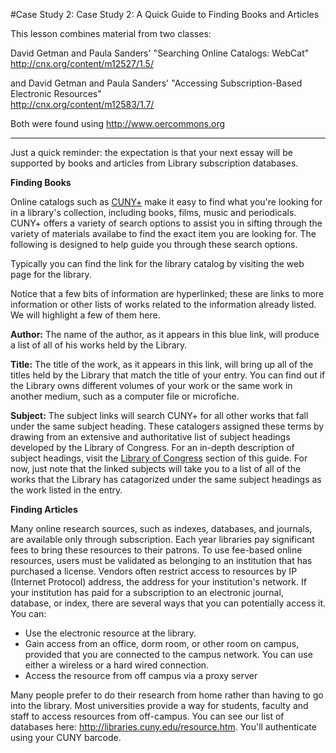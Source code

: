 #Case Study 2: Case Study 2: A Quick Guide to Finding Books and Articles

This lesson combines material from two classes:

David Getman and Paula Sanders' "Searching Online Catalogs: WebCat"  
<http://cnx.org/content/m12527/1.5/>

and
David Getman and Paula Sanders' "Accessing Subscription-Based Electronic Resources"  
<http://cnx.org/content/m12583/1.7/>

Both were found using <http://www.oercommons.org>

---
Just a quick reminder: the expectation is that your next essay will be supported by books and articles from Library subscription databases.

**Finding Books**

Online catalogs such as [CUNY+](http://apps.appl.cuny.edu:83/F?func=find-b-0) make it easy to find what you're looking for in a library's collection, including books, films, music and periodicals. CUNY+ offers a variety of search options to assist you in sifting through the variety of materials availabe to find the exact item you are looking for. The following is designed to help guide you through these search options.

Typically you can find the link for the library catalog by visiting the web page for the library.

Notice that a few bits of information are hyperlinked; these are links to more information or other lists of works related to the information already listed. We will highlight a few of them here.

**Author:** The name of the author, as it appears in this blue link, will produce a list of all of his works held by the Library.

**Title:** The title of the work, as it appears in this link, will bring up all of the titles held by the Library that match the title of your entry. You can find out if the Library owns different volumes of your work or the same work in another medium, such as a computer file or microfiche.

**Subject:** The subject links will search CUNY+ for all other works that fall under the same subject heading. These catalogers assigned these terms by drawing from an extensive and authoritative list of subject headings developed by the Library of Congress. For an in-depth description of subject headings, visit the [Library of Congress](http://cnx.org/content/m12585/latest/#loc) section of this guide. For now, just note that the linked subjects will take you to a list of all of the works that the Library has catagorized under the same subject headings as the work listed in the entry.

**Finding Articles**

Many online research sources, such as indexes, databases, and journals, are available only through subscription. Each year libraries pay significant fees to bring these resources to their patrons. To use fee-based online resources, users must be validated as belonging to an institution that has purchased a license. Vendors often restrict access to resources by IP (Internet Protocol) address, the address for your institution's network. If your institution has paid for a subscription to an electronic journal, database, or index, there are several ways that you can potentially access it. You can:

* Use the electronic resource at the library.
* Gain access from an office, dorm room, or other room on campus, provided that you are connected to the campus network. You can use either a wireless or a hard wired connection.
* Access the resource from off campus via a proxy server

Many people prefer to do their research from home rather than having to go into the library. Most universities provide a way for students, faculty and staff to access resources from off-campus. You can see our list of databases here: <http://libraries.cuny.edu/resource.htm>. You'll authenticate using your CUNY barcode.


